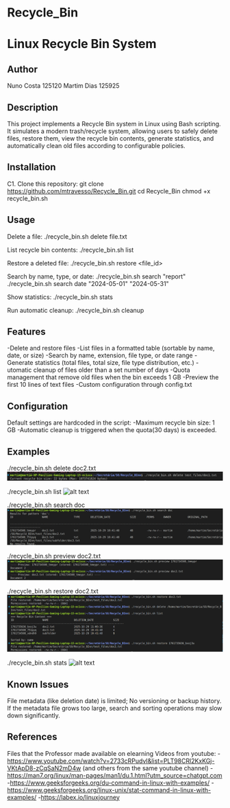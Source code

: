 # Recycle_Bin
# Linux Recycle Bin System

## Author
Nuno Costa
125120
Martim Dias 
125925

## Description
This project implements a Recycle Bin system in Linux using Bash scripting.  
It simulates a modern trash/recycle system, allowing users to safely delete files, restore them, view the recycle bin contents, generate statistics, and automatically clean old files according to configurable policies.


## Installation
C1. Clone this repository:
   git clone https://github.com/mtravesso/Recycle_Bin.git
   cd Recycle_Bin
   chmod +x recycle_bin.sh


## Usage
Delete a file:
    ./recycle_bin.sh delete file.txt

List recycle bin contents:
    ./recycle_bin.sh list

Restore a deleted file:
    ./recycle_bin.sh restore <file_id>

Search by name, type, or date:
    ./recycle_bin.sh search "report"
    ./recycle_bin.sh search date "2024-05-01" "2024-05-31"

Show statistics:
    ./recycle_bin.sh stats

Run automatic cleanup:
    ./recycle_bin.sh cleanup


## Features
-Delete and restore files
-List files in a formatted table (sortable by name, date, or size)
-Search by name, extension, file type, or date range
-Generate statistics (total files, total size, file type distribution, etc.)
-utomatic cleanup of files older than a set number of days
-Quota management that remove old files when the bin exceeds 1 GB
-Preview the first 10 lines of text files
-Custom configuration through config.txt


## Configuration
Default settings are hardcoded in the script:
    -Maximum recycle bin size: 1 GB
    -Automatic cleanup is triggered when the quota(30 days) is exceeded.


## Examples
./recycle_bin.sh delete doc2.txt
![alt text](delete.png)

./recycle_bin.sh list
![alt text](list_view.png)

./recycle_bin.sh search doc
![alt text](search.png)

./recycle_bin.sh preview doc2.txt
![alt text](preview.png)

./recycle_bin.sh restore doc2.txt
![alt text](restore.png)

./recycle_bin.sh stats
![alt text](/home/martim/Secretária/SO/Recycle_BInn/ScreenShots/stats.png)


## Known Issues
File metadata (like deletion date) is limited; 
No versioning or backup history.
If the metadata file grows too large, search and sorting operations may slow down significantly.


## References
Files that the Professor made available on elearning
Videos from youtube:
    -https://www.youtube.com/watch?v=2733cRPudvI&list=PLT98CRl2KxKGj-VKtApD8-zCqSaN2mD4w (and others from the same youtube channel)
    -https://man7.org/linux/man-pages/man1/du.1.html?utm_source=chatgpt.com
    -https://www.geeksforgeeks.org/du-command-in-linux-with-examples/
    -https://www.geeksforgeeks.org/linux-unix/stat-command-in-linux-with-examples/
    -https://labex.io/linuxjourney

